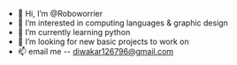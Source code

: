 - 👋 Hi, I’m @Roboworrier 
- 👀 I’m interested in computing languages & graphic design
- 🌱 I’m currently learning python
- 💞️ I’m looking for new basic projects to work on 
- 📫 email me -- diwakar126796@gmail.com

<!---
Roboworrier/Roboworrier is a ✨ special ✨ repository because its `README.md` (this file) appears on your GitHub profile.
You can click the Preview link to take a look at your changes.
--->

